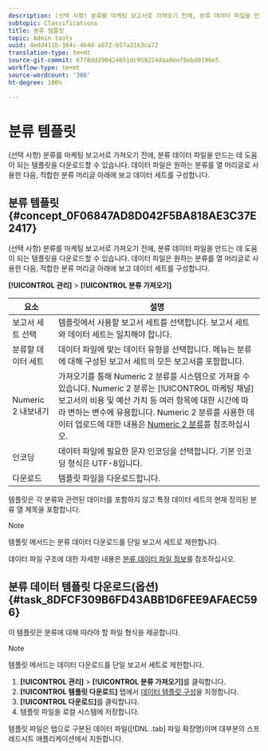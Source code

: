 ```yaml
---
description: (선택 사항) 분류를 마케팅 보고서로 가져오기 전에, 분류 데이터 파일을 만드는 데 도움이 되는 템플릿을 다운로드할 수 있습니다. 데이터 파일은 원하는 분류를 열 머리글로 사용한 다음, 적합한 분류 머리글 아래에 보고 데이터 세트를 구성합니다.
subtopic: Classifications
title: 분류 템플릿
topic: Admin tools
uuid: 4edd411b-164c-4b4d-a872-b57a3163ca72
translation-type: tm+mt
source-git-commit: 6778dd290424651dc959224daa0eef8ebd8196e5
workflow-type: tm+mt
source-wordcount: '366'
ht-degree: 100%

---
```



# 분류 템플릿

(선택 사항) 분류를 마케팅 보고서로 가져오기 전에, 분류 데이터 파일을 만드는 데 도움이 되는 템플릿을 다운로드할 수 있습니다. 데이터 파일은 원하는 분류를 열 머리글로 사용한 다음, 적합한 분류 머리글 아래에 보고 데이터 세트를 구성합니다.

## 분류 템플릿 {#concept_0F06847AD8D042F5BA818AE3C37E2417}

(선택 사항) 분류를 마케팅 보고서로 가져오기 전에, 분류 데이터 파일을 만드는 데 도움이 되는 템플릿을 다운로드할 수 있습니다. 데이터 파일은 원하는 분류를 열 머리글로 사용한 다음, 적합한 분류 머리글 아래에 보고 데이터 세트를 구성합니다.

**[!UICONTROL 관리]** > **[!UICONTROL 분류 가져오기]**

| 요소 | 설명 |
|---|---|
| 보고서 세트 선택 |  템플릿에서 사용할 보고서 세트를 선택합니다. 보고서 세트와 데이터 세트는 일치해야 합니다. |
| 분류할 데이터 세트 |  데이터 파일에 맞는 데이터 유형을 선택합니다. 메뉴는 분류에 대해 구성된 보고서 세트의 모든 보고서를 포함합니다. |
| Numeric 2 내보내기 | 가져오기를 통해 Numeric 2 분류를 시스템으로 가져올 수 있습니다. Numeric 2 분류는 [!UICONTROL 마케팅 채널] 보고서의 비용 및 예산 가치 등 여러 항목에 대한 시간에 따라 변하는 변수에 유용합니다. Numeric 2 분류를 사용한 데이터 업로드에 대한 내용은 [Numeric 2 분류](/help/components/classifications/c-numeric-2/c-numeric-2-classifications.md)를 참조하십시오. |
| 인코딩 |  데이터 파일에 필요한 문자 인코딩을 선택합니다. 기본 인코딩 형식은 UTF-8입니다. |
| 다운로드 | 템플릿 파일을 다운로드합니다. |

템플릿은 각 분류와 관련된 데이터를 포함하지 않고 특정 데이터 세트의 현재 정의된 분류 열 제목을 포함합니다.

>[!NOTE]
>
>템플릿 메서드는 분류 데이터 다운로드를 단일 보고서 세트로 제한합니다.

데이터 파일 구조에 대한 자세한 내용은 [분류 데이터 파일 정보](/help/components/classifications/c-classifications-importer/c-saint-data-files.md)를 참조하십시오.

## 분류 데이터 템플릿 다운로드(옵션) {#task_8DFCF309B6FD43ABB1D6FEE9AFAEC596}

이 템플릿은 분류에 대해 따라야 할 파일 형식을 제공합니다.

>[!NOTE]
>
>템플릿 메서드는 데이터 다운로드를 단일 보고서 세트로 제한합니다.

1. **[!UICONTROL 관리]** > **[!UICONTROL 분류 가져오기]**&#x200B;를 클릭합니다.
1. **[!UICONTROL 템플릿 다운로드]** 탭에서 [데이터 템플릿 구성](/help/components/classifications/c-classifications-importer/c-download-saint-data.md)을 지정합니다.
1. **[!UICONTROL 다운로드]**&#x200B;를 클릭합니다.
1.  템플릿 파일을 로컬 시스템에 저장합니다. 

   템플릿 파일은 탭으로 구분된 데이터 파일([!DNL .tab] 파일 확장명)이며 대부분의 스프레드시트 애플리케이션에서 지원합니다.

